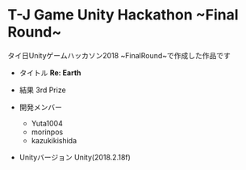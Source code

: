 # T-J Game Unity Hackathon ~Final Round~
 タイ日Unityゲームハッカソン2018 ~FinalRound~で作成した作品です

- タイトル
**Re: Earth**

- 結果
3rd Prize

- 開発メンバー
  - Yuta1004
  - morinpos
  - kazukikishida

- Unityバージョン
Unity(2018.2.18f)
